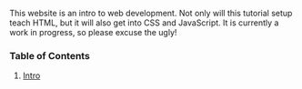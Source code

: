 This website is an intro to web development. Not only will this tutorial setup teach HTML, but it will also get into CSS and JavaScript. It is currently a work in progress, so please excuse the ugly!
### Table of Contents
1. [Intro](https://bd103.github.io/learnhtml.github.io/HTML/intro)
